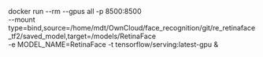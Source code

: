 docker run --rm --gpus all -p 8500:8500 \
--mount type=bind,source=/home/mdt/OwnCloud/face_recognition/git/re_retinaface_tf2/saved_model,target=/models/RetinaFace \
-e MODEL_NAME=RetinaFace -t tensorflow/serving:latest-gpu &